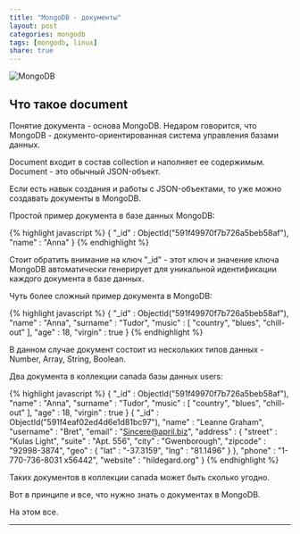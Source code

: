 ```yaml
---
title: "MongoDB - документы"
layout: post
categories: mongodb
tags: [mongodb, linux]
share: true
---
```


![MongoDB]({{site.url}}/images/uploads/2017/05/mongodb-logo.jpg "MongoDB")

## Что такое document

Понятие документа - основа MongoDB. Недаром говорится, что MongoDB - документо-ориентированная система управления базами данных.

Document входит в состав collection и наполняет ее содержимым. Document - это обычный JSON-объект.

Если есть навык создания и работы с JSON-объектами, то уже можно создавать документы в MongoDB.

Простой пример документа в базе данных MongoDB:

{% highlight javascript %}
{
  "_id" : ObjectId("591f49970f7b726a5beb58af"),
  "name" : "Anna"
}
{% endhighlight %}

Стоит обратить внимание на ключ "_id" - этот ключ и значение ключа MongoDB автоматически генерирует для уникальной идентификации каждого документа в базе данных.

Чуть более сложный пример документа в MongoDB:

{% highlight javascript %}
{
	"_id" : ObjectId("591f49970f7b726a5beb58af"),
	"name" : "Anna",
	"surname" : "Tudor",
	"music" : [
		"country",
		"blues",
		"chill-out"
	],
	"age" : 18,
	"virgin" : true
}
{% endhighlight %}

В данном случае документ состоит из нескольких типов данных - Number, Array, String, Boolean.

Два документа в коллекции canada базы данных users:

{% highlight javascript %}
{
	"_id" : ObjectId("591f49970f7b726a5beb58af"),
	"name" : "Anna",
	"surname" : "Tudor",
	"music" : [
		"country",
		"blues",
		"chill-out"
	],
	"age" : 18,
	"virgin" : true
}
{
	"_id" : ObjectId("591f4eaf02ed4d6e1d81bc97"),
	"name" : "Leanne Graham",
	"username" : "Bret",
	"email" : "Sincere@april.biz",
	"address" : {
		"street" : "Kulas Light",
		"suite" : "Apt. 556",
		"city" : "Gwenborough",
		"zipcode" : "92998-3874",
		"geo" : {
			"lat" : "-37.3159",
			"lng" : "81.1496"
		}
	},
	"phone" : "1-770-736-8031 x56442",
	"website" : "hildegard.org"
}
{% endhighlight %}

Таких документов в коллекции canada может быть сколько угодно.

Вот в принципе и все, что нужно знать о документах в MongoDB.

На этом все.

***
